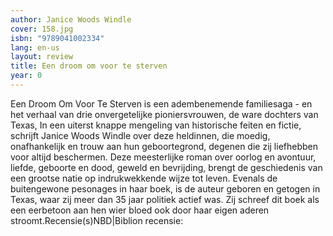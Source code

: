 ```yaml
---
author: Janice Woods Windle
cover: 158.jpg
isbn: "9789041002334"
lang: en-us
layout: review
title: Een droom om voor te sterven
year: 0
---
```


Een Droom Om Voor Te Sterven is een adembenemende familiesaga - en het verhaal van drie onvergetelijke pioniersvrouwen, de ware dochters van Texas, In een uiterst knappe mengeling van historische feiten en fictie, schrijft Janice Woods Windle over deze heldinnen, die moedig, onafhankelijk en trouw aan hun geboortegrond, degenen die zij liefhebben voor altijd beschermen. Deze meesterlijke roman over oorlog en avontuur, liefde, geboorte en dood, geweld en bevrijding, brengt de geschiedenis van een grootse natie op indrukwekkende wijze tot leven. Evenals de buitengewone pesonages in haar boek, is de auteur geboren en getogen in Texas, waar zij meer dan 35 jaar politiek actief was. Zij schreef dit boek als een eerbetoon aan hen wier bloed ook door haar eigen aderen stroomt.Recensie(s)NBD|Biblion recensie:
